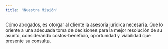 ```yaml
---
title: 'Nuestra Misión'
---
```


Cómo abogados, es otorgar al cliente la asesoría jurídica necesaria. Que lo oriente a una adecuada toma de decisiones para la mejor resolución de su asunto, considerando costos-beneficio, oportunidad y viabilidad que presente su consulta.
